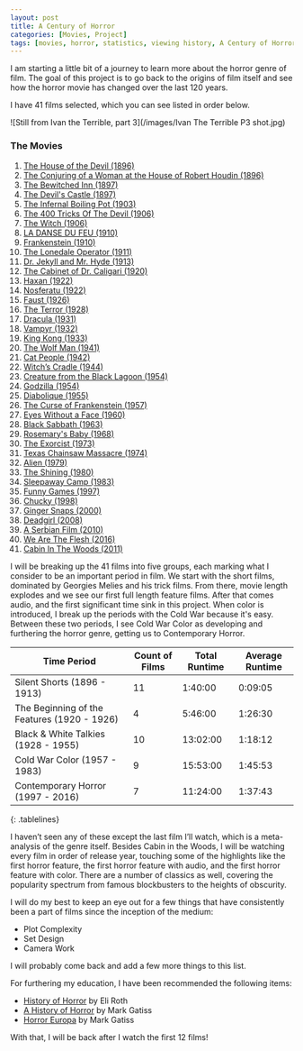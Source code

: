 ```yaml
---
layout: post
title: A Century of Horror
categories: [Movies, Project]
tags: [movies, horror, statistics, viewing history, A Century of Horror, history]
---
```


I am starting a little bit of a journey to learn more about the horror genre of film. The goal of this project is to go back to the origins of film itself and see how the horror movie has changed over the last 120 years. 

I have 41 films selected, which you can see listed in order below.

![Still from Ivan the Terrible, part 3](/images/Ivan The Terrible P3 shot.jpg)

### The Movies

1. [The House of the Devil (1896)](https://www.imdb.com/title/tt0000091)
2. [The Conjuring of a Woman at the House of Robert Houdin (1896)](https://www.imdb.com/title/tt0000075)
3. [The Bewitched Inn (1897)](https://www.imdb.com/title/tt0000138)
4. [The Devil's Castle (1897)](https://www.imdb.com/title/tt1213033)
5. [The Infernal Boiling Pot (1903)](https://www.imdb.com/title/tt0135180)
6. [The 400 Tricks Of The Devil (1906)](https://www.imdb.com/title/tt0000567)
7. [The Witch (1906)](https://www.imdb.com/title/tt0132179)
8. [LA DANSE DU FEU (1910)](https://www.imdb.com/title/tt1785433)
9. [Frankenstein (1910)](https://www.imdb.com/title/tt0001223)
10. [The Lonedale Operator (1911)](https://www.imdb.com/title/tt0001740)
11. [Dr. Jekyll and Mr. Hyde (1913)](https://www.imdb.com/title/tt0002813)
12. [The Cabinet of Dr. Caligari (1920)](https://www.imdb.com/title/tt0010323)
13. [Haxan (1922)](https://www.imdb.com/title/tt0013257)
14. [Nosferatu (1922)](https://www.imdb.com/title/tt0013442)
15. [Faust (1926)](https://www.imdb.com/title/tt0016847)
16. [The Terror (1928)](https://www.imdb.com/title/tt0019456)
17. [Dracula (1931)](https://www.imdb.com/title/tt0021814)
18. [Vampyr  (1932)](https://www.imdb.com/title/tt0023649)
19. [King Kong (1933)](https://www.imdb.com/title/tt0024216)
20. [The Wolf Man (1941)](https://www.imdb.com/title/tt0034398)
21. [Cat People  (1942)](https://www.imdb.com/title/tt0034587)
22. [Witch’s Cradle (1944)](https://www.imdb.com/title/tt0178109)
23. [Creature from the Black Lagoon  (1954)](https://www.imdb.com/title/tt0046876)
24. [Godzilla (1954)](https://www.imdb.com/title/tt0047034)
25. [Diabolique  (1955)](https://www.imdb.com/title/tt0046911)
26. [The Curse of Frankenstein (1957)](https://www.imdb.com/title/tt0050280)
27. [Eyes Without a Face  (1960)](https://www.imdb.com/title/tt0053459)
28. [Black Sabbath (1963)](https://www.imdb.com/title/tt0057603)
29. [Rosemary's Baby  (1968)](https://www.imdb.com/title/tt0063522)
30. [The Exorcist (1973)](https://www.imdb.com/title/tt0070047)
31. [Texas Chainsaw Massacre  (1974)](https://www.imdb.com/title/tt0072271)
32. [Alien (1979)](https://www.imdb.com/title/tt0078748)
33. [The Shining (1980)](https://www.imdb.com/title/tt0081505)
34. [Sleepaway Camp (1983)](https://www.imdb.com/title/tt0086320)
35. [Funny Games  (1997)](https://www.imdb.com/title/tt0119167)
36. [Chucky (1998)](https://www.imdb.com/title/tt0144120)
37. [Ginger Snaps (2000)](https://www.imdb.com/title/tt0210070)
38. [Deadgirl  (2008)](https://www.imdb.com/title/tt0896534)
39. [A Serbian Film (2010)](https://www.imdb.com/title/tt1273235)
40. [We Are The Flesh  (2016)](https://www.imdb.com/title/tt4682708)
41. [Cabin In The Woods (2011)](https://www.imdb.com/title/tt1259521)

I will be breaking up the 41 films into five groups, each marking what I consider to be an important period in film. We start with the short films, dominated by Georgies Melies and his trick films. From there, movie length explodes and we see our first full length feature films. After that comes audio, and the first significant time sink in this project. When color is introduced, I break up the periods with the Cold War because it's easy. Between these two periods, I see Cold War Color as developing and furthering the horror genre, getting us to Contemporary Horror.

| Time Period | Count of Films | Total Runtime | Average Runtime |
|-------|--------|---------|---------|
| Silent Shorts (1896 - 1913) | 11 | 1:40:00 | 0:09:05 |
| The Beginning of the Features (1920 - 1926) | 4 | 5:46:00 | 1:26:30 |
| Black & White Talkies (1928 - 1955) | 10 | 13:02:00 | 1:18:12 |
| Cold War Color (1957 - 1983) | 9 | 15:53:00 | 1:45:53 |
| Contemporary Horror (1997 - 2016) | 7 | 11:24:00 | 1:37:43 |
{: .tablelines}

I haven’t seen any of these except the last film I’ll watch, which is a meta-analysis of the genre itself. Besides Cabin in the Woods, I will be watching every film in order of release year, touching some of the highlights like the first horror feature, the first horror feature with audio, and the first horror feature with color. There are a number of classics as well, covering the popularity spectrum from famous blockbusters to the heights of obscurity. 

I will do my best to keep an eye out for a few things that have consistently been a part of films since the inception of the medium:

* Plot Complexity
* Set Design
* Camera Work

I will probably come back and add a few more things to this list.

For furthering my education, I have been recommended the following items:

* [History of Horror](https://www.shudder.com/series/watch/amc-visionaries-eli-roths-history-of-horror/4704999) by Eli Roth
* [A History of Horror](https://www.imdb.com/title/tt1738321/) by Mark Gatiss
* [Horror Europa](https://www.imdb.com/title/tt2497226/) by Mark Gatiss

With that, I will be back after I watch the first 12 films!

